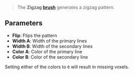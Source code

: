> The **Zigzag [brush](Brush-Shaders)** generates a zigzag pattern.

## Parameters

- **Flip**: Flips the pattern
- **Width A**: Width of the primary lines
- **Width B**: Width of the secondary lines
- **Color A**: Color of the primary line
- **Color B**: Color of the secondary line

Setting either of the colors to `0` will result in missing voxels.
